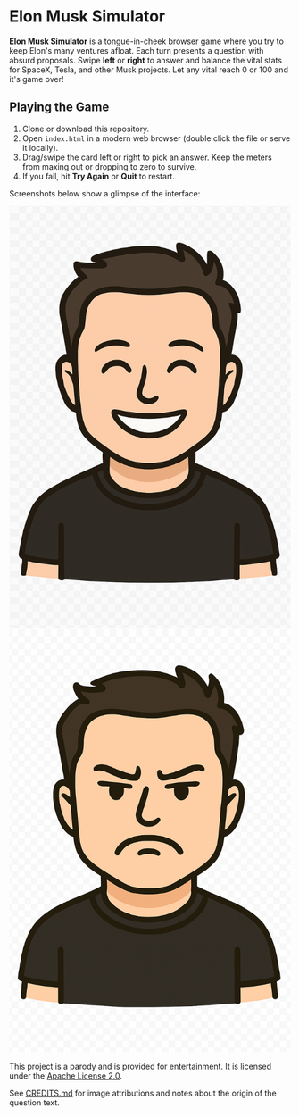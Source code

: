 # Elon Musk Simulator

**Elon Musk Simulator** is a tongue-in-cheek browser game where you try to keep Elon's many ventures afloat. Each turn presents a question with absurd proposals. Swipe **left** or **right** to answer and balance the vital stats for SpaceX, Tesla, and other Musk projects. Let any vital reach 0 or 100 and it's game over!

## Playing the Game
1. Clone or download this repository.
2. Open `index.html` in a modern web browser (double click the file or serve it locally).
3. Drag/swipe the card left or right to pick an answer. Keep the meters from maxing out or dropping to zero to survive.
4. If you fail, hit **Try Again** or **Quit** to restart.

Screenshots below show a glimpse of the interface:

![Elon happy](elon_musk_happy.png)
![Elon angry](elon_musk_angry.png)

This project is a parody and is provided for entertainment. It is licensed under the [Apache License 2.0](LICENSE).

See [CREDITS.md](CREDITS.md) for image attributions and notes about the origin of the question text.
